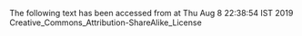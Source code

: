 The following text has been accessed from at Thu Aug 8 22:38:54 IST 2019
Creative_Commons_Attribution-ShareAlike_License
